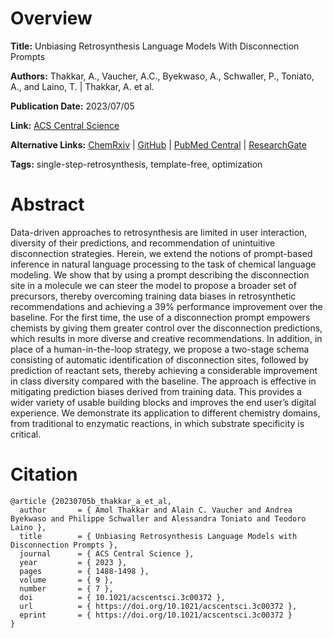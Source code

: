 # Overview
**Title:**
Unbiasing Retrosynthesis Language Models With Disconnection Prompts

**Authors:**
Thakkar, A., Vaucher, A.C., Byekwaso, A., Schwaller, P., Toniato, A., and Laino, T. |
Thakkar, A. et al.

**Publication Date:**
2023/07/05

**Link:**
[ACS Central Science](https://pubs.acs.org/doi/10.1021/acscentsci.3c00372)

**Alternative Links:**
[ChemRxiv](https://chemrxiv.org/engage/chemrxiv/article-details/6328d0b8ba8a6d04fc551df7) |
[GitHub](https://github.com/rxn4chemistry/disconnection_aware_retrosynthesis) |
[PubMed Central](https://pmc.ncbi.nlm.nih.gov/articles/PMC10390024) |
[ResearchGate](https://www.researchgate.net/publication/363673928_Unbiasing_Retrosynthesis_Language_Models_with_Disconnection_Prompts)

**Tags:**
single-step-retrosynthesis, template-free, optimization


# Abstract
Data-driven approaches to retrosynthesis are limited in user interaction, diversity of their predictions, and recommendation of unintuitive disconnection strategies.
Herein, we extend the notions of prompt-based inference in natural language processing to the task of chemical language modeling.
We show that by using a prompt describing the disconnection site in a molecule we can steer the model to propose a broader set of precursors, thereby overcoming training data biases in retrosynthetic recommendations and achieving a 39% performance improvement over the baseline.
For the first time, the use of a disconnection prompt empowers chemists by giving them greater control over the disconnection predictions, which results in more diverse and creative recommendations.
In addition, in place of a human-in-the-loop strategy, we propose a two-stage schema consisting of automatic identification of disconnection sites, followed by prediction of reactant sets, thereby achieving a considerable improvement in class diversity compared with the baseline.
The approach is effective in mitigating prediction biases derived from training data.
This provides a wider variety of usable building blocks and improves the end user’s digital experience.
We demonstrate its application to different chemistry domains, from traditional to enzymatic reactions, in which substrate specificity is critical.


# Citation
```
@article {20230705b_thakkar_a_et_al,
  author       = { Amol Thakkar and Alain C. Vaucher and Andrea Byekwaso and Philippe Schwaller and Alessandra Toniato and Teodoro Laino },
  title        = { Unbiasing Retrosynthesis Language Models with Disconnection Prompts },
  journal      = { ACS Central Science },
  year         = { 2023 },
  pages        = { 1488-1498 },
  volume       = { 9 },
  number       = { 7 },
  doi          = { 10.1021/acscentsci.3c00372 },
  url          = { https://doi.org/10.1021/acscentsci.3c00372 },
  eprint       = { https://doi.org/10.1021/acscentsci.3c00372 }
}
```

